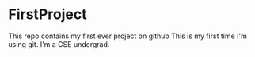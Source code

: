 # FirstProject
This repo contains my first ever project on github
This is my first time I'm using git.
I'm a CSE undergrad.
